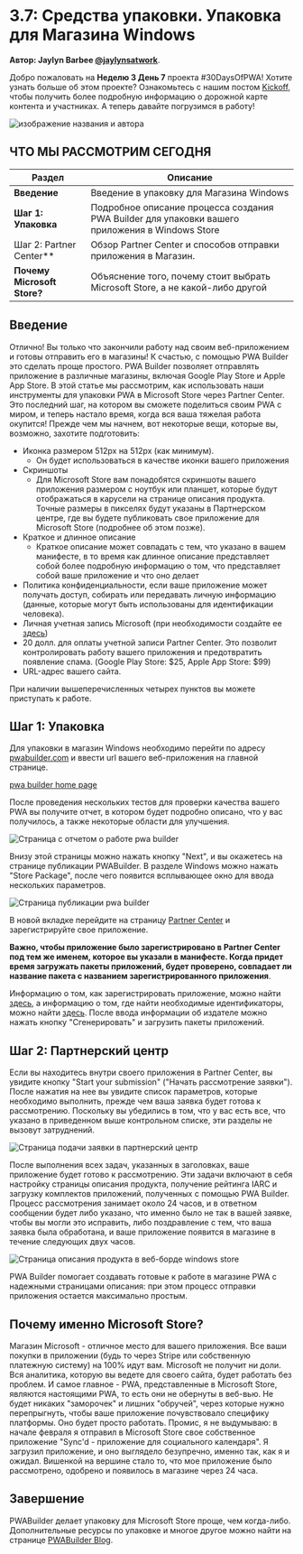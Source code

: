 # 3.7: Средства упаковки. Упаковка для Магазина Windows

**Автор: Jaylyn Barbee [@jaylynsatwork](https://twitter.com/jaylynsatwork)**.

Добро пожаловать на **Неделю 3 День 7** проекта #30DaysOfPWA! Хотите узнать больше об этом проекте? Ознакомьтесь с нашим постом [Kickoff](../index.md), чтобы получить более подробную информацию о дорожной карте контента и участниках. А теперь давайте погрузимся в работу!

![изображение названия и автора](_media/day-07.jpg)

## ЧТО МЫ РАССМОТРИМ СЕГОДНЯ

| Раздел | Описание |
| --- | --- |
| **Введение** | Введение в упаковку для Магазина Windows |
| **Шаг 1: Упаковка** | Подробное описание процесса создания PWA Builder для упаковки вашего приложения в Windows Store |
| Шаг 2: Partner Center\*\* | Обзор Partner Center и способов отправки приложения в Магазин. |
| **Почему Microsoft Store?** | Объяснение того, почему стоит выбрать Microsoft Store, а не какой-либо другой |

## Введение

Отлично! Вы только что закончили работу над своим веб-приложением и готовы отправить его в магазины! К счастью, с помощью PWA Builder это сделать проще простого. PWA Builder позволяет отправлять приложение в различные магазины, включая Google Play Store и Apple App Store. В этой статье мы рассмотрим, как использовать наши инструменты для упаковки PWA в Microsoft Store через Partner Center. Это последний шаг, на котором вы сможете поделиться своим PWA с миром, и теперь настало время, когда вся ваша тяжелая работа окупится! Прежде чем мы начнем, вот некоторые вещи, которые вы, возможно, захотите подготовить:

-   Иконка размером 512px на 512px (как минимум).
    -   Он будет использоваться в качестве иконки вашего приложения
-   Скриншоты
    -   Для Microsoft Store вам понадобятся скриншоты вашего приложения размером с ноутбук или планшет, которые будут отображаться в карусели на странице описания продукта. Точные размеры в пикселях будут указаны в Партнерском центре, где вы будете публиковать свое приложение для Microsoft Store (подробнее об этом позже).
-   Краткое и длинное описание
    -   Краткое описание может совпадать с тем, что указано в вашем манифесте, в то время как длинное описание представляет собой более подробную информацию о том, что представляет собой ваше приложение и что оно делает
-   Политика конфиденциальности, если ваше приложение может получать доступ, собирать или передавать личную информацию (данные, которые могут быть использованы для идентификации человека).
-   Личная учетная запись Microsoft (при необходимости создайте ее [здесь](https://aka.ms/learn-PWA/30Days-3.7/signup.live.com))
-   20 долл. для оплаты учетной записи Partner Center. Это позволит контролировать работу вашего приложения и предотвратить появление спама. (Google Play Store: $25, Apple App Store: $99)
-   URL-адрес вашего сайта.

При наличии вышеперечисленных четырех пунктов вы можете приступать к работе.

## Шаг 1: Упаковка

Для упаковки в магазин Windows необходимо перейти по адресу [pwabuilder.com](https://aka.ms/learn-PWA/30Days-3.7/pwabuilder.com) и ввести url вашего веб-приложения на главной странице.

[pwa builder home page](_media/07_pwabuilder_home.png)

После проведения нескольких тестов для проверки качества вашего PWA вы получите отчет, в котором будет подробно описано, что у вас получилось, а также некоторые области для улучшения.

![Страница с отчетом о работе pwa builder](_media/07_pwabuilder_rc.png)

Внизу этой страницы можно нажать кнопку "Next", и вы окажетесь на странице публикации PWABuilder. В разделе Windows можно нажать "Store Package", после чего появится всплывающее окно для ввода нескольких параметров.

![Страница публикации pwa builder](_media/07_pwabuilder_pub.png)

В новой вкладке перейдите на страницу [Partner Center](https://aka.ms/learn-PWA/30Days-3.7/partner.microsoft.com) и зарегистрируйте свое приложение.

**Важно, чтобы приложение было зарегистрировано в Partner Center под тем же именем, которое вы указали в манифесте. Когда придет время загружать пакеты приложений, будет проверено, совпадает ли название пакета с названием зарегистрированного приложения**.

Информацию о том, как зарегистрировать приложение, можно найти [здесь](https://aka.ms/learn-PWA/30Days-3.7/blog.pwabuilder.com/docs/publish-a-new-app-to-the-microsoft-store), а информацию о том, где найти необходимые идентификаторы, можно найти [здесь](https://aka.ms/learn-PWA/30Days-3.7/blog.pwabuilder.com/docs/finding-your-windows-publisher-info). После ввода информации об издателе можно нажать кнопку "Сгенерировать" и загрузить пакеты приложений.

## Шаг 2: Партнерский центр

Если вы находитесь внутри своего приложения в Partner Center, вы увидите кнопку "Start your submission" ("Начать рассмотрение заявки"). После нажатия на нее вы увидите список параметров, которые необходимо выполнить, прежде чем ваша заявка будет готова к рассмотрению. Поскольку вы убедились в том, что у вас есть все, что указано в приведенном выше контрольном списке, эти разделы не вызовут затруднений.

![Страница подачи заявки в партнерский центр](_media/07_pc.png)

После выполнения всех задач, указанных в заголовках, ваше приложение будет готово к рассмотрению. Эти задачи включают в себя настройку страницы описания продукта, получение рейтинга IARC и загрузку комплектов приложений, полученных с помощью PWA Builder. Процесс рассмотрения занимает около 24 часов, и в ответном сообщении будет либо указано, что именно было не так в вашей заявке, чтобы вы могли это исправить, либо поздравление с тем, что ваша заявка была обработана, и ваше приложение появится в магазине в течение следующих двух часов.

![Страница описания продукта в веб-борде windows store](_media/07_store.png)

PWA Builder помогает создавать готовые к работе в магазине PWA с надежными страницами описания: при этом процесс отправки приложения остается максимально простым.

## Почему именно Microsoft Store?

Магазин Microsoft - отличное место для вашего приложения. Все ваши покупки в приложении (будь то через Stripe или собственную платежную систему) на 100% идут вам. Microsoft не получит ни доли. Вся аналитика, которую вы ведете для своего сайта, будет работать без проблем. И самое главное - PWA, представленные в Microsoft Store, являются настоящими PWA, то есть они не обернуты в веб-вью. Не будет никаких "заморочек" и лишних "обручей", через которые нужно перепрыгнуть, чтобы ваше приложение почувствовало специфику платформы. Оно будет просто работать. Промис, я не выдумываю: в начале февраля я отправил в Microsoft Store свое собственное приложение "Sync'd - приложение для социального календаря". Я загрузил приложение, и оно выглядело безупречно, именно так, как я и ожидал. Вишенкой на вершине стало то, что мое приложение было рассмотрено, одобрено и появилось в магазине через 24 часа.

## Завершение

PWABuilder делает упаковку для Microsoft Store проще, чем когда-либо. Дополнительные ресурсы по упаковке и многое другое можно найти на странице [PWABuilder Blog](https://aka.ms/learn-PWA/30Days-3.7/blog.pwabuilder.com).
